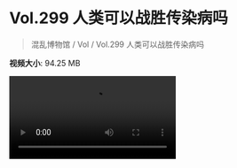 # Vol.299 人类可以战胜传染病吗

> 混乱博物馆 / Vol / Vol.299 人类可以战胜传染病吗

**视频大小**: 94.25 MB

<div class="video"><video src="https://file.hsyhx.top/video/299.mp4" controls preload>🤔 您的浏览器不支持 video 标签</video></div>